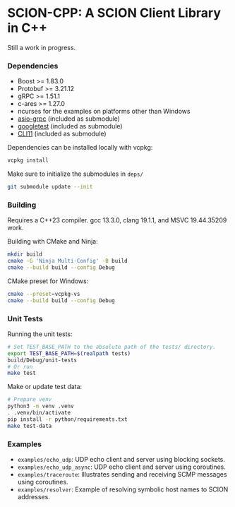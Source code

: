 SCION-CPP: A SCION Client Library in C++
========================================

Still a work in progress.

### Dependencies
- Boost >= 1.83.0
- Protobuf >= 3.21.12
- gRPC >= 1.51.1
- c-ares >= 1.27.0
- ncurses for the examples on platforms other than Windows
- [asio-grpc](https://github.com/Tradias/asio-grpc) (included as submodule)
- [googletest](https://github.com/google/googletest) (included as submodule)
- [CLI11](https://github.com/CLIUtils/CLI11) (included as submodule)

Dependencies can be installed locally with vcpkg:
```bash
vcpkg install
```

Make sure to initialize the submodules in `deps/`
```bash
git submodule update --init
```

### Building
Requires a C++23 compiler. gcc 13.3.0, clang 19.1.1, and MSVC 19.44.35209 work.

Building with CMake and Ninja:
```bash
mkdir build
cmake -G 'Ninja Multi-Config' -B build
cmake --build build --config Debug
```

CMake preset for Windows:
```bash
cmake --preset=vcpkg-vs
cmake --build build --config Debug
```

### Unit Tests

Running the unit tests:
```bash
# Set TEST_BASE_PATH to the absolute path of the tests/ directory.
export TEST_BASE_PATH=$(realpath tests)
build/Debug/unit-tests
# Or run
make test
```

Make or update test data:
```bash
# Prepare venv
python3 -m venv .venv
. .venv/bin/activate
pip install -r python/requirements.txt
make test-data
```

### Examples

- `examples/echo_udp`: UDP echo client and server using blocking sockets.
- `examples/echo_udp_async`: UDP echo client and server using coroutines.
- `examples/traceroute`: Illustrates sending and receiving SCMP messages using
  coroutines.
- `examples/resolver`: Example of resolving symbolic host names to SCION
  addresses.
